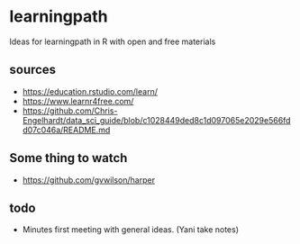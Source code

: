 # learningpath
Ideas for learningpath in R with open and free materials

## sources
* https://education.rstudio.com/learn/
* https://www.learnr4free.com/
* https://github.com/Chris-Engelhardt/data_sci_guide/blob/c1028449ded8c1d097065e2029e566fdd07c046a/README.md

## Some thing to watch
* https://github.com/gvwilson/harper

## todo
* Minutes first meeting with general ideas. (Yani take notes)
